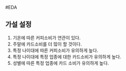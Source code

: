 #EDA

## 가설 설정

1. 기온에 따른 커피소비가 연관이 있다.
2. 주말에 카드소비를 더 많이 할 것이다.
3. 특정 나이대에 따른 커피소비가 유의하게 높다.
4. 특정 나이대에 특정 업종에 대한 카드소비가 유의하게 높다.
5. 성별에 따른 특정 업종에 카드 소비가 유의하게 높다.

